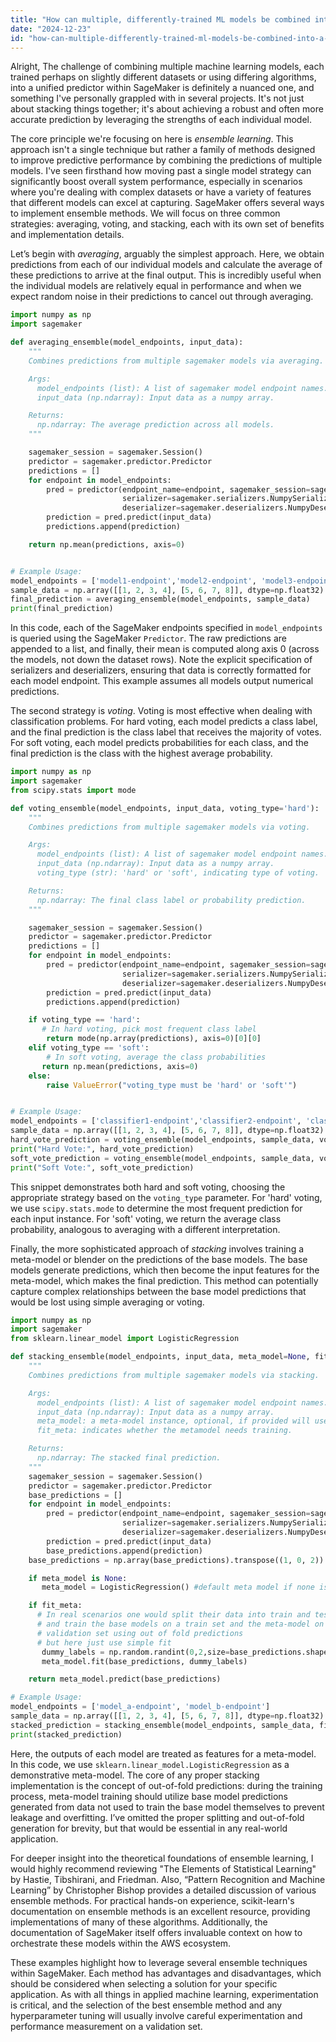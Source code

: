 ```yaml
---
title: "How can multiple, differently-trained ML models be combined into a single predictive model in SageMaker?"
date: "2024-12-23"
id: "how-can-multiple-differently-trained-ml-models-be-combined-into-a-single-predictive-model-in-sagemaker"
---
```


Alright,  The challenge of combining multiple machine learning models, each trained perhaps on slightly different datasets or using differing algorithms, into a unified predictor within SageMaker is definitely a nuanced one, and something I've personally grappled with in several projects. It's not just about stacking things together; it's about achieving a robust and often more accurate prediction by leveraging the strengths of each individual model.

The core principle we're focusing on here is *ensemble learning*. This approach isn't a single technique but rather a family of methods designed to improve predictive performance by combining the predictions of multiple models. I've seen firsthand how moving past a single model strategy can significantly boost overall system performance, especially in scenarios where you're dealing with complex datasets or have a variety of features that different models can excel at capturing. SageMaker offers several ways to implement ensemble methods. We will focus on three common strategies: averaging, voting, and stacking, each with its own set of benefits and implementation details.

Let’s begin with *averaging*, arguably the simplest approach. Here, we obtain predictions from each of our individual models and calculate the average of these predictions to arrive at the final output. This is incredibly useful when the individual models are relatively equal in performance and when we expect random noise in their predictions to cancel out through averaging.

```python
import numpy as np
import sagemaker

def averaging_ensemble(model_endpoints, input_data):
    """
    Combines predictions from multiple sagemaker models via averaging.

    Args:
      model_endpoints (list): A list of sagemaker model endpoint names.
      input_data (np.ndarray): Input data as a numpy array.

    Returns:
      np.ndarray: The average prediction across all models.
    """

    sagemaker_session = sagemaker.Session()
    predictor = sagemaker.predictor.Predictor
    predictions = []
    for endpoint in model_endpoints:
        pred = predictor(endpoint_name=endpoint, sagemaker_session=sagemaker_session,
                         serializer=sagemaker.serializers.NumpySerializer(),
                         deserializer=sagemaker.deserializers.NumpyDeserializer())
        prediction = pred.predict(input_data)
        predictions.append(prediction)

    return np.mean(predictions, axis=0)


# Example Usage:
model_endpoints = ['model1-endpoint','model2-endpoint', 'model3-endpoint'] # Replace with your endpoint names
sample_data = np.array([[1, 2, 3, 4], [5, 6, 7, 8]], dtype=np.float32)  # Example data
final_prediction = averaging_ensemble(model_endpoints, sample_data)
print(final_prediction)
```

In this code, each of the SageMaker endpoints specified in `model_endpoints` is queried using the SageMaker `Predictor`. The raw predictions are appended to a list, and finally, their mean is computed along axis 0 (across the models, not down the dataset rows). Note the explicit specification of serializers and deserializers, ensuring that data is correctly formatted for each model endpoint. This example assumes all models output numerical predictions.

The second strategy is *voting*. Voting is most effective when dealing with classification problems. For hard voting, each model predicts a class label, and the final prediction is the class label that receives the majority of votes. For soft voting, each model predicts probabilities for each class, and the final prediction is the class with the highest average probability.

```python
import numpy as np
import sagemaker
from scipy.stats import mode

def voting_ensemble(model_endpoints, input_data, voting_type='hard'):
    """
    Combines predictions from multiple sagemaker models via voting.

    Args:
      model_endpoints (list): A list of sagemaker model endpoint names.
      input_data (np.ndarray): Input data as a numpy array.
      voting_type (str): 'hard' or 'soft', indicating type of voting.

    Returns:
      np.ndarray: The final class label or probability prediction.
    """

    sagemaker_session = sagemaker.Session()
    predictor = sagemaker.predictor.Predictor
    predictions = []
    for endpoint in model_endpoints:
        pred = predictor(endpoint_name=endpoint, sagemaker_session=sagemaker_session,
                         serializer=sagemaker.serializers.NumpySerializer(),
                         deserializer=sagemaker.deserializers.NumpyDeserializer())
        prediction = pred.predict(input_data)
        predictions.append(prediction)

    if voting_type == 'hard':
       # In hard voting, pick most frequent class label
        return mode(np.array(predictions), axis=0)[0][0]
    elif voting_type == 'soft':
        # In soft voting, average the class probabilities
       return np.mean(predictions, axis=0)
    else:
        raise ValueError("voting_type must be 'hard' or 'soft'")


# Example Usage:
model_endpoints = ['classifier1-endpoint','classifier2-endpoint', 'classifier3-endpoint']
sample_data = np.array([[1, 2, 3, 4], [5, 6, 7, 8]], dtype=np.float32)  # Example data
hard_vote_prediction = voting_ensemble(model_endpoints, sample_data, voting_type='hard')
print("Hard Vote:", hard_vote_prediction)
soft_vote_prediction = voting_ensemble(model_endpoints, sample_data, voting_type='soft')
print("Soft Vote:", soft_vote_prediction)

```

This snippet demonstrates both hard and soft voting, choosing the appropriate strategy based on the `voting_type` parameter. For 'hard' voting, we use `scipy.stats.mode` to determine the most frequent prediction for each input instance. For 'soft' voting, we return the average class probability, analogous to averaging with a different interpretation.

Finally, the more sophisticated approach of *stacking* involves training a meta-model or blender on the predictions of the base models. The base models generate predictions, which then become the input features for the meta-model, which makes the final prediction. This method can potentially capture complex relationships between the base model predictions that would be lost using simple averaging or voting.

```python
import numpy as np
import sagemaker
from sklearn.linear_model import LogisticRegression

def stacking_ensemble(model_endpoints, input_data, meta_model=None, fit_meta=True):
    """
    Combines predictions from multiple sagemaker models via stacking.

    Args:
      model_endpoints (list): A list of sagemaker model endpoint names.
      input_data (np.ndarray): Input data as a numpy array.
      meta_model: a meta-model instance, optional, if provided will use given metamodel, else will use a new logreg model.
      fit_meta: indicates whether the metamodel needs training.

    Returns:
      np.ndarray: The stacked final prediction.
    """
    sagemaker_session = sagemaker.Session()
    predictor = sagemaker.predictor.Predictor
    base_predictions = []
    for endpoint in model_endpoints:
        pred = predictor(endpoint_name=endpoint, sagemaker_session=sagemaker_session,
                         serializer=sagemaker.serializers.NumpySerializer(),
                         deserializer=sagemaker.deserializers.NumpyDeserializer())
        prediction = pred.predict(input_data)
        base_predictions.append(prediction)
    base_predictions = np.array(base_predictions).transpose((1, 0, 2)).squeeze()

    if meta_model is None:
       meta_model = LogisticRegression() #default meta model if none is provided

    if fit_meta:
      # In real scenarios one would split their data into train and test
      # and train the base models on a train set and the meta-model on a 
      # validation set using out of fold predictions
      # but here just use simple fit
       dummy_labels = np.random.randint(0,2,size=base_predictions.shape[0])
       meta_model.fit(base_predictions, dummy_labels)

    return meta_model.predict(base_predictions)

# Example Usage:
model_endpoints = ['model_a-endpoint', 'model_b-endpoint']
sample_data = np.array([[1, 2, 3, 4], [5, 6, 7, 8]], dtype=np.float32)  # Example data
stacked_prediction = stacking_ensemble(model_endpoints, sample_data, fit_meta=True)
print(stacked_prediction)
```

Here, the outputs of each model are treated as features for a meta-model. In this code, we use `sklearn.linear_model.LogisticRegression` as a demonstrative meta-model. The core of any proper stacking implementation is the concept of out-of-fold predictions: during the training process, meta-model training should utilize base model predictions generated from data not used to train the base model themselves to prevent leakage and overfitting. I’ve omitted the proper splitting and out-of-fold generation for brevity, but that would be essential in any real-world application.

For deeper insight into the theoretical foundations of ensemble learning, I would highly recommend reviewing "The Elements of Statistical Learning" by Hastie, Tibshirani, and Friedman. Also, “Pattern Recognition and Machine Learning” by Christopher Bishop provides a detailed discussion of various ensemble methods. For practical hands-on experience, scikit-learn's documentation on ensemble methods is an excellent resource, providing implementations of many of these algorithms. Additionally, the documentation of SageMaker itself offers invaluable context on how to orchestrate these models within the AWS ecosystem.

These examples highlight how to leverage several ensemble techniques within SageMaker. Each method has advantages and disadvantages, which should be considered when selecting a solution for your specific application. As with all things in applied machine learning, experimentation is critical, and the selection of the best ensemble method and any hyperparameter tuning will usually involve careful experimentation and performance measurement on a validation set.

